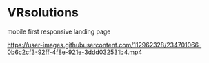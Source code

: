 # VRsolutions

 mobile first
 responsive
 landing page

https://user-images.githubusercontent.com/112962328/234701066-0b6c2cf3-92ff-4f8e-921e-3ddd032531b4.mp4

